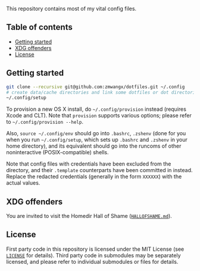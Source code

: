 This repository contains most of my vital config files.

<!-- START doctoc generated TOC please keep comment here to allow auto update -->
<!-- DON'T EDIT THIS SECTION, INSTEAD RE-RUN doctoc TO UPDATE -->

## Table of contents

- [Getting started](#getting-started)
- [XDG offenders](#xdg-offenders)
- [License](#license)

<!-- END doctoc generated TOC please keep comment here to allow auto update -->

## Getting started

```zsh
git clone --recursive git@github.com:zmwangx/dotfiles.git ~/.config
# create data/cache directories and link some dotfiles or dot directories to HOME
~/.config/setup
```

To provision a new OS X install, do `~/.config/provision` instead (requires
Xcode and CLT). Note that `provision` supports various options; please refer to
`~/.config/provision --help`.

Also, `source ~/.config/env` should go into `.bashrc`, `.zshenv` (done for you
when you run `~/.config/setup`, which sets up `.bashrc` and `.zshenv` in your
home directory), and its equivalent should go into the runcoms of other
noninteractive (POSIX-compatible) shells.

Note that config files with credentials have been excluded from the directory,
and their `.template` counterparts have been committed in instead. Replace the
redacted credentials (generally in the form `XXXXXX`) with the actual values.

## XDG offenders

You are invited to visit the Homedir Hall of Shame
([`HALLOFSHAME.md`](HALLOFSHAME.md)).

## License

First party code in this repository is licensed under the MIT License (see
[`LICENSE`](LICENSE) for details). Third party code in submodules may be
separately licensed, and please refer to individual submodules or files for
details.
